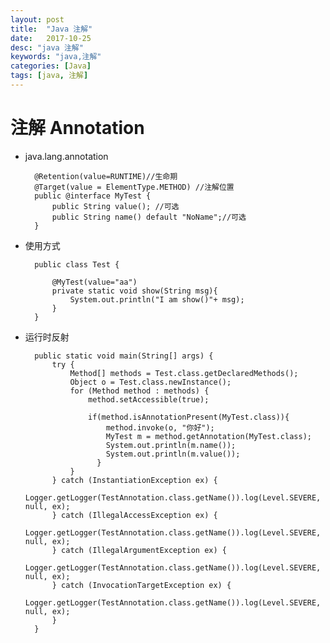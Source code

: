 ```yaml
---
layout: post
title:  "Java 注解"
date:   2017-10-25
desc: "java 注解"
keywords: "java,注解"
categories: [Java]
tags: [java, 注解]
---
```

# 注解 Annotation

* java.lang.annotation

		@Retention(value=RUNTIME)//生命期
		@Target(value = ElementType.METHOD) //注解位置
		public @interface MyTest {
			public String value(); //可选
			public String name() default "NoName";//可选
		}
* 使用方式

		public class Test {
	    
		    @MyTest(value="aa")
		    private static void show(String msg){
		        System.out.println("I am show()"+ msg);
		    }
		}
	
* 运行时反射

		public static void main(String[] args) {
		    try {
		        Method[] methods = Test.class.getDeclaredMethods();
		        Object o = Test.class.newInstance();
		        for (Method method : methods) {
		            method.setAccessible(true);
		            
		            if(method.isAnnotationPresent(MyTest.class)){
		                method.invoke(o, "你好");
		                MyTest m = method.getAnnotation(MyTest.class);
		                System.out.println(m.name());
		                System.out.println(m.value());
		              }
		        }
		    } catch (InstantiationException ex) {            
		        Logger.getLogger(TestAnnotation.class.getName()).log(Level.SEVERE, null, ex);
		    } catch (IllegalAccessException ex) {
		        Logger.getLogger(TestAnnotation.class.getName()).log(Level.SEVERE, null, ex);
		    } catch (IllegalArgumentException ex) {
		        Logger.getLogger(TestAnnotation.class.getName()).log(Level.SEVERE, null, ex);
		    } catch (InvocationTargetException ex) {
		        Logger.getLogger(TestAnnotation.class.getName()).log(Level.SEVERE, null, ex);
		    }
		}
